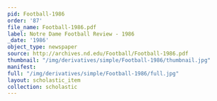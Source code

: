 ```yaml
---
pid: Football-1986
order: '87'
file_name: Football-1986.pdf
label: Notre Dame Football Review - 1986
_date: '1986'
object_type: newspaper
source: http://archives.nd.edu/Football/Football-1986.pdf
thumbnail: "/img/derivatives/simple/Football-1986/thumbnail.jpg"
manifest:
full: "/img/derivatives/simple/Football-1986/full.jpg"
layout: scholastic_item
collection: scholastic
---
```

